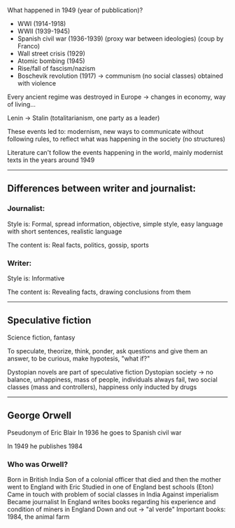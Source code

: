 What happened in 1949 (year of pubblication)?
- WWI (1914-1918)
- WWII (1939-1945)
- Spanish civil war (1936-1939) (proxy war between ideologies) (coup by Franco)
- Wall street crisis (1929)
- Atomic bombing (1945)
- Rise/fall of fascism/nazism
- Boschevik revolution (1917) -> communism (no social classes) obtained with violence

Every ancient regime was destroyed in Europe -> changes in economy, way of living...

Lenin -> Stalin (totalitarianism, one party as a leader)

These events led to: modernism, new ways to communicate without following rules, to reflect what was happening in the society (no structures)

Literature can't follow the events happening in the world, mainly modernist texts in the years around 1949

---
## Differences between writer and journalist:
### Journalist:
Style is:
Formal, spread information, objective, simple style, easy language with short sentences, realistic language

The content is:
Real facts, politics, gossip, sports

### Writer:
Style is:
Informative

The content is:
Revealing facts, drawing conclusions from them

---
## Speculative fiction
Science fiction, fantasy

To speculate, theorize, think, ponder, ask questions and give them an answer, to be curious, make hypotesis, "what if?"

Dystopian novels are part of speculative fiction
Dystopian society -> no balance, unhappiness, mass of people, individuals always fail, two social classes (mass and controllers), happiness only inducted by drugs

---
## George Orwell
Pseudonym of Eric Blair
In 1936 he goes to Spanish civil war

In 1949 he publishes 1984

### Who was Orwell?
Born in British India
Son of a colonial officer that died and then the mother went to England with Eric
Studied in one of England best schools (Eton)
Came in touch with problem of social classes in India
Against imperialism
Became journalist
In England writes books regarding his experience and condition of miners in England
Down and out -> "al verde"
Important books: 1984, the animal farm
